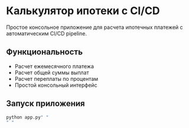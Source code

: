 # Калькулятор ипотеки с CI/CD

Простое консольное приложение для расчета ипотечных платежей с автоматическим CI/CD pipeline.

## Функциональность

- Расчет ежемесячного платежа
- Расчет общей суммы выплат
- Расчет переплаты по процентам
- Простой консольный интерфейс

## Запуск приложения

```bash
python app.py" " 
" " 
